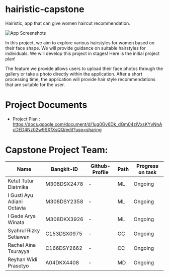 # hairistic-capstone
Hairistic, app that can give women haircut recommendation.

![App Screenshots](https://github.com/hairistic/hairistic-capstone/assets/39531173/7a671aa0-c6c4-4fcc-89e0-e194e98151ea)


In this project, we aim to explore various hairstyles for women based on their face shape. We will provide guidance on suitable hairstyles for individuals. We will develop this project in stages! Here is the initial project plan!

The feature we provide allows users to upload their face photos through the gallery or take a photo directly within the application. After a short processing time, the application will provide hair style recommendations that are suitable for the user.

# Project Documents
- Project Plan : https://docs.google.com/document/d/1ug0Gv6Dk_dGm04ziVxsKYvNnAcDED4Nz02w9SXfXsQQ/edit?usp=sharing

# Capstone Project Team:
| Name  | Bangkit-ID | Github-Profile  | Path | Progress on task |
| ------------- | ------------- | ------------- | ------------- | ------------- |
| Ketut Tutur Diatmika  | M308DSX2478  | -  | ML  | Ongoing  |
| I Gusti Ayu Adiani Octavia  | M308DSY2358  | -  | ML  | Ongoing  |
| I Gede Arya Winata  | M308DKX3926  | -  | ML  | Ongoing  |
| Syahrul Rizky Setiawan  | C153DSX0975  | -  | CC  | Ongoing  |
| Rachel Aina Tsurayya  | C166DSY2662  | -  | CC  | Ongoing  |
| Reyhan Widi Prasetyo  | A04DKX4408  | -  | MD  | Ongoing  |
